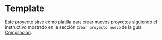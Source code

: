 # Template

Este proyecto sirve como platilla para crear nuevos proyectos siguiendo el instructivo mostrado en la sección `Crear proyecto nuevo` de la guía [Compilación](../../../documentación/compilación.md/#crear-proyecto-nuevo).